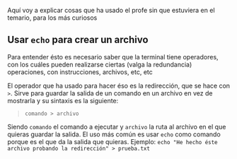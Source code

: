 Aquí voy a explicar cosas que ha usado el profe sin que estuviera en el temario, para los más curiosos

## Usar `echo` para crear un archivo
Para entender ésto es necesario saber que la terminal tiene operadores, con los cuáles pueden realizarse ciertas (valga la redundancia) operaciones, con instrucciones, archivos, etc, etc

El operador que ha usado para hacer éso es la redirección, que se hace con `>`. Sirve para guardar la salida de un comando en un archivo en vez de mostrarla y su sintaxis es la siguiente:
> `comando > archivo`

Siendo `comando` el comando a ejecutar y `archivo` la ruta al archivo en el que quieras guardar la salida. El uso más común es usar `echo` como comando porque es el que da la salida que quieras. Ejemplo: `echo "He hecho éste archivo probando la redirección" > prueba.txt`